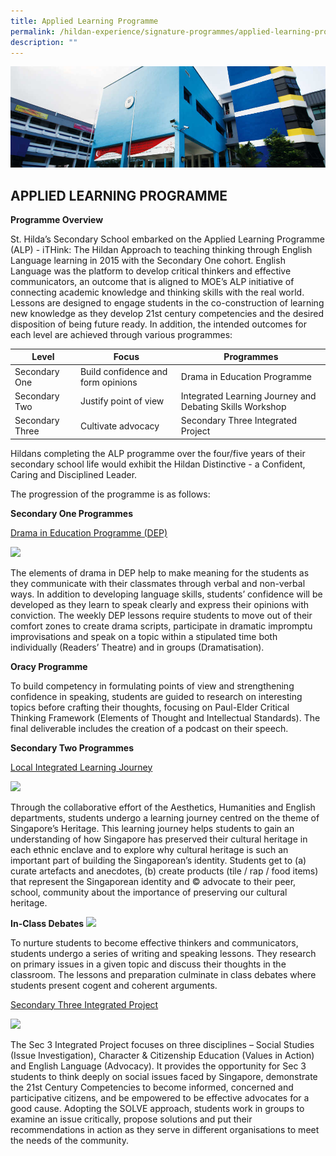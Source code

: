 ```yaml
---
title: Applied Learning Programme
permalink: /hildan-experience/signature-programmes/applied-learning-programme/
description: ""
---
```

![](/images/Signature%20Programmes/DARE%20Banner.jpg)


APPLIED LEARNING PROGRAMME
--------------------------

**Programme Overview**

<style>{ margin:0;}  </style> St. Hilda’s Secondary School embarked on the Applied Learning Programme (ALP) - iTHink: The Hildan Approach to teaching thinking through English Language learning in 2015 with the Secondary One cohort. English Language was the platform to develop critical thinkers and effective communicators, an outcome that is aligned to MOE’s ALP initiative of connecting academic knowledge and thinking skills with the real world.  Lessons are designed to engage students in the co-construction of learning new knowledge as they develop 21st century competencies and the desired disposition of being future ready. In addition, the intended outcomes for each level are achieved through various programmes:</p>




| Level | Focus | Programmes |
| -------- | -------- | -------- |
| Secondary One   | Build confidence and form opinions     | Drama in Education Programme     |
| Secondary Two | Justify point of view | Integrated Learning Journey and Debating Skills Workshop
 |Secondary Three | Cultivate advocacy | Secondary Three Integrated Project |
 
<style>{ margin:0;}  </style> Hildans completing the ALP programme over the four/five years of their secondary school life would exhibit the Hildan Distinctive - a Confident, Caring and Disciplined Leader.
 
The progression of the programme is as follows:

**Secondary One Programmes**

<U>Drama in Education Programme (DEP)</U>

**![](https://lh3.googleusercontent.com/9Wqe7yvoQs8cMVEJqILc4SA0RufXDKEyfKZui_-TM69rmtb4FjRbeaR0llkAqXgPj5IVbATovbRSwaRfjQHtGRdWfyl4hOyDdt5OCUQ8ksbDlaQWq3FT0UhUmyICtsCAqimI5Y-Yv_NsrddLNFrKTl-qqk9wRzPqUITEXMIlcDRsI6YTYdoZVyjdacH_SFoP)**

<style>{ margin:0;}  </style>The elements of drama in DEP help to make meaning for the students as they communicate with their classmates through verbal and non-verbal ways. In addition to developing language skills, students’ confidence will be developed as they learn to speak clearly and express their opinions with conviction. The weekly DEP lessons require students to move out of their comfort zones to create drama scripts, participate in dramatic impromptu improvisations and speak on a topic within a stipulated time both individually (Readers’ Theatre) and in groups (Dramatisation).

**Oracy Programme**

<style>{ margin:0;}  </style>To build competency in formulating points of view and strengthening confidence in speaking, students are guided to research on interesting topics before crafting their thoughts, focusing on Paul-Elder Critical Thinking Framework (Elements of Thought and Intellectual Standards). The final deliverable includes the creation of a podcast on their speech.

**Secondary Two Programmes**

<U>Local Integrated Learning Journey</U>

**![](https://lh5.googleusercontent.com/K3tIUfMcZgwTImP6HQUo_MZYbk9PpKkOXeHLi1Ge1ZvwwzroZ0-JD5QTnyIkjYV02HHEdO0GP5FtzYKbPgpopm-qKBrpOWupVS9YQgEEwEE3xtoxjwALFf5lQ7fIheqzvmd2aNMYkIoLbO2vEiJ_e0E9Tz8oF77IzhVyQRgAi0BAfycbU1BZinGJ6m55jftU)**

<style>{ margin:0;}  </style>Through the collaborative effort of the Aesthetics, Humanities and English departments, students undergo a learning journey centred on the theme of Singapore’s Heritage. This learning journey helps students to gain an understanding of how Singapore has preserved their cultural heritage in each ethnic enclave and to explore why cultural heritage is such an important part of building the Singaporean’s identity. Students get to (a) curate artefacts and anecdotes, (b) create products (tile / rap / food items) that represent the Singaporean identity and © advocate to their peer, school, community about the importance of preserving our cultural heritage. 

**In-Class Debates**
**![](https://lh4.googleusercontent.com/HTJN5yU8nOtWr_yyDiGoTHoP9ya-l0_6HUnfRqLEEDp1X5YhMZxtSKrVCKQVBgznRk-jfYl6C3fl5VHVaacG7ZqZ1TQb1kFQDPuO9D-SDRWzES1GaAvw9NeUC6H7oRgWfrLF0Fo4iUANhpWadO9um6zsrfQd2I8HttLP3BNjSjlKJ7Rl6qV0Vt-xPmzBnef-)**

<style>{ margin:0;}  </style>To nurture students to become effective thinkers and communicators, students undergo a series of writing and speaking lessons. They research on primary issues in a given topic and discuss their thoughts in the classroom. The lessons and preparation culminate in class debates where students present cogent and coherent arguments.

<U>Secondary Three Integrated Project</U>

**![](https://lh4.googleusercontent.com/d3gxuW_Zmb1mevleixOcjIshbWUNVitNOPuvT6l60uMp5V7_rDfB6qIzSi6HFEOw57BvVy6JrZn2T0RKvNpJxLc-NxQWAOfpC5_8GF0shhy5K34cgHqRAZG1xFOGy06dsx54RlIwoYPsbu6a7JqZ0_7bpdm2mysh96Fi_-s4M9EYLS6ENlUyHParUlHPD6JI)**

<style>{ margin:0;}  </style>The Sec 3 Integrated Project focuses on three disciplines – Social Studies (Issue Investigation), Character & Citizenship Education (Values in Action) and English Language (Advocacy). It provides the opportunity for Sec 3 students to think deeply on social issues faced by Singapore, demonstrate the 21st Century Competencies to become informed, concerned and participative citizens, and be empowered to be effective advocates for a good cause. Adopting the SOLVE approach, students work in groups to examine an issue critically, propose solutions and put their recommendations in action as they serve in different organisations to meet the needs of the community. 